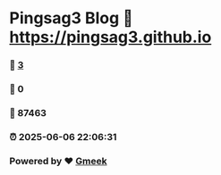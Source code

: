 # Pingsag3 Blog :link: https://pingsag3.github.io 
### :page_facing_up: [3](https://pingsag3.github.io/tag.html) 
### :speech_balloon: 0 
### :hibiscus: 87463 
### :alarm_clock: 2025-06-06 22:06:31 
### Powered by :heart: [Gmeek](https://github.com/Meekdai/Gmeek)
